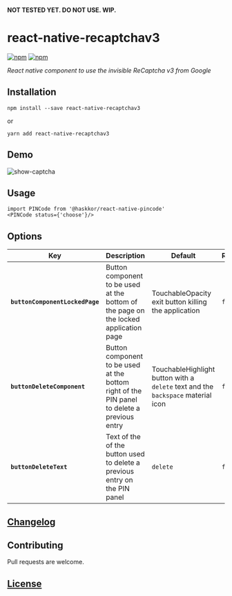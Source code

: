 **NOT TESTED YET. DO NOT USE. WIP.**

# react-native-recaptchav3

[![npm](https://img.shields.io/npm/v/react-native-recaptchav3.svg)](https://www.npmjs.com/package/react-native-recaptchav3) [![npm](https://img.shields.io/npm/dt/react-native-recaptchav3.svg)](https://www.npmjs.com/package/react-native-recaptchav3)

_React native component to use the invisible ReCaptcha v3 from Google_

## Installation

```
npm install --save react-native-recaptchav3
```
or
```
yarn add react-native-recaptchav3
```

## Demo

![show-captcha]()

## Usage

```
import PINCode from '@haskkor/react-native-pincode'
<PINCode status={'choose'}/>
```

## Options

| Key | Description | Default | Required | Type |
|---|---|---|---|---|
|**`buttonComponentLockedPage`**|Button component to be used at the bottom of the page on the locked application page|TouchableOpacity exit button killing the application|`false`|`any`|
|**`buttonDeleteComponent`**|Button component to be used at the bottom right of the PIN panel to delete a previous entry|TouchableHighlight button with a `delete` text and the `backspace` material icon|`false`|`any`|
|**`buttonDeleteText`**|Text of the of the button used to delete a previous entry on the PIN panel|`delete`|`false`|`string`|

## [Changelog](https://github.com/Haskkor/react-native-recaptchav3/blob/master/CHANGELOG.md)

## Contributing

Pull requests are welcome.

## [License](https://github.com/Haskkor/react-native-recaptchav3/blob/master/LICENSE)
